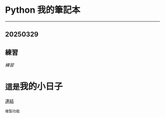 # Python 我的筆記本
---
20250329
---

## __練習__

*練習*

# ``這是``我的小日子


[連結](https://chatgpt.com/)

```
複製功能
```
